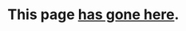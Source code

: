 # This page [has gone here](https://docs.wire.com/understand/single-sign-on/main.html#using-scim-via-curl).
